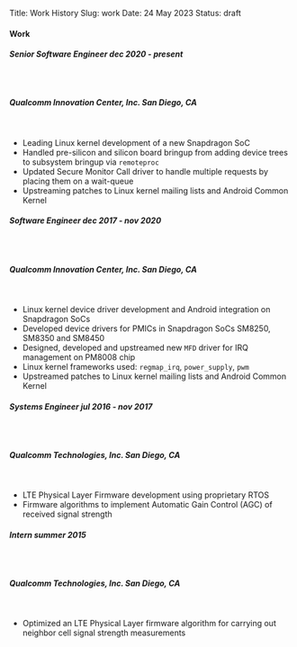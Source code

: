 Title: Work History
Slug: work
Date: 24 May 2023
Status: draft

#### Work
<p>
<h6 class="resume-header"><span class="alignleft"><strong>Senior Software Engineer</span> <span class="alignright">dec 2020 - present</span></strong></h6><br>
<h5><span class="alignleft">Qualcomm Innovation Center, Inc.</span> <span class="alignright">San Diego, CA</span></h5><br>
  <ul>
    <li>Leading Linux kernel development of a new Snapdragon SoC</li>
    <li>Handled pre-silicon and silicon board bringup from adding device trees to subsystem bringup via <code>remoteproc</code></li>
    <li>Updated Secure Monitor Call driver to handle multiple requests by placing them on a wait-queue</li>
    <li>Upstreaming patches to Linux kernel mailing lists and Android Common Kernel</li>
  </ul>
</p>
<p>
<h6 class="resume-header"><span class="alignleft"><strong>Software Engineer</span> <span class="alignright">dec 2017 - nov 2020</span></strong></h6><br>
<h5><span class="alignleft">Qualcomm Innovation Center, Inc.</span> <span class="alignright">San Diego, CA</span></h5><br>
  <ul>
    <li>Linux kernel device driver development and Android integration on Snapdragon SoCs</li>
    <li>Developed device drivers for PMICs in Snapdragon SoCs SM8250, SM8350 and SM8450</li>
    <li>Designed, developed and upstreamed new <code>MFD</code> driver for IRQ management on PM8008 chip</li>
    <li>Linux kernel frameworks used: <code>regmap_irq</code>, <code>power_supply</code>, <code>pwm</code></li>
    <li>Upstreamed patches to Linux kernel mailing lists and Android Common Kernel</li>
  </ul>
</p>
<p>
<h6 class="resume-header"><span class="alignleft"><strong>Systems Engineer</span> <span class="alignright">jul 2016 - nov 2017</span></strong></h6><br>
<h5><span class="alignleft">Qualcomm Technologies, Inc.</span> <span class="alignright">San Diego, CA</span></h5><br>
  <ul>
    <li>LTE Physical Layer Firmware development using proprietary RTOS</li>
    <li>Firmware algorithms to implement Automatic Gain Control (AGC) of received signal strength</li>
  </ul>
</p>
<p>
<h6 class="resume-header"><span class="alignleft"><strong>Intern</span> <span class="alignright">summer 2015</span></strong></h6><br>
<h5><span class="alignleft">Qualcomm Technologies, Inc.</span> <span class="alignright">San Diego, CA</span></h5><br>
  <ul>
    <li>Optimized an LTE Physical Layer firmware algorithm for carrying out neighbor cell signal strength measurements</li>
  </ul>
</p>
